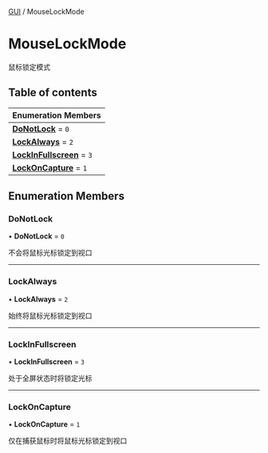 [GUI](../groups/GUI.GUI.md) / MouseLockMode

# MouseLockMode <Badge type="tip" text="Enumeration" /> <Score text="MouseLockMode" />

鼠标锁定模式

## Table of contents

| Enumeration Members |
| :-----|
| **[DoNotLock](UI.MouseLockMode.md#donotlock)** = ``0`` <br> |
| **[LockAlways](UI.MouseLockMode.md#lockalways)** = ``2`` <br> |
| **[LockInFullscreen](UI.MouseLockMode.md#lockinfullscreen)** = ``3`` <br> |
| **[LockOnCapture](UI.MouseLockMode.md#lockoncapture)** = ``1`` <br> |

## Enumeration Members

### DoNotLock <Score text="DoNotLock" /> 

• **DoNotLock** = ``0``

不会将鼠标光标锁定到视口

___

### LockAlways <Score text="LockAlways" /> 

• **LockAlways** = ``2``

始终将鼠标光标锁定到视口

___

### LockInFullscreen <Score text="LockInFullscreen" /> 

• **LockInFullscreen** = ``3``

处于全屏状态时将锁定光标

___

### LockOnCapture <Score text="LockOnCapture" /> 

• **LockOnCapture** = ``1``

仅在捕获鼠标时将鼠标光标锁定到视口
